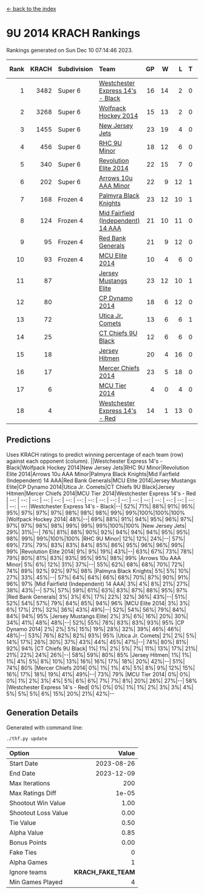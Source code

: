 [<- back to the index](readme.md)
# 9U 2014 KRACH Rankings
Rankings generated on Sun Dec 10 07:14:46 2023.

Rank|KRACH|Subdivision|Team|GP|W|L|T|OTW|OTL|SoS|Exp Wins|Win Diff
---:|---:|:---|:---|---:|---:|---:|---:|---:|---:|---:|---:|---:
1|3482|Super 6|[Westchester Express 14's - Black](https://gamesheetstats.com/seasons/3664/teams/140873/schedule)|16|14|2|0|2|0|688|14.8|-0.0
2|3268|Super 6|[Wolfpack Hockey 2014](https://gamesheetstats.com/seasons/3664/teams/140871/schedule)|15|13|2|0|0|1|726|13.8|-0.0
3|1455|Super 6|[New Jersey Jets](https://gamesheetstats.com/seasons/3664/teams/140881/schedule)|23|19|4|0|3|0|657|19.8|-0.0
4|456|Super 6|[RHC 9U Minor](https://gamesheetstats.com/seasons/3664/teams/140876/schedule)|18|12|6|0|1|0|725|12.9|0.0
5|340|Super 6|[Revolution Elite 2014](https://gamesheetstats.com/seasons/3664/teams/140880/schedule)|22|15|7|0|2|1|340|15.9|0.0
6|202|Super 6|[Arrows 10u AAA Minor](https://gamesheetstats.com/seasons/3664/teams/140872/schedule)|22|9|12|1|0|2|965|10.4|0.0
7|168|Frozen 4|[Palmyra Black Knights](https://gamesheetstats.com/seasons/3664/teams/140875/schedule)|23|12|10|1|0|1|489|13.4|0.0
8|124|Frozen 4|[Mid Fairfield (Independent) 14 AAA](https://gamesheetstats.com/seasons/3664/teams/140878/schedule)|21|10|11|0|1|0|560|10.9|0.0
9|95|Frozen 4|[Red Bank Generals](https://gamesheetstats.com/seasons/3664/teams/140883/schedule)|21|9|12|0|0|1|349|9.9|0.0
10|93|Frozen 4|[MCU Elite 2014](https://gamesheetstats.com/seasons/3664/teams/140874/schedule)|10|4|6|0|0|1|1299|4.9|0.0
11|87||[Jersey Mustangs Elite](https://gamesheetstats.com/seasons/3664/teams/140888/schedule)|23|12|10|1|1|2|203|13.4|0.0
12|80||[CP Dynamo 2014](https://gamesheetstats.com/seasons/3664/teams/140877/schedule)|18|6|12|0|0|1|515|6.9|0.0
13|72||[Utica Jr. Comets](https://gamesheetstats.com/seasons/3664/teams/140884/schedule)|13|6|6|1|0|0|258|7.4|0.0
14|25||[CT Chiefs 9U Black](https://gamesheetstats.com/seasons/3664/teams/140886/schedule)|12|6|6|0|1|0|95|6.9|0.0
15|18||[Jersey Hitmen](https://gamesheetstats.com/seasons/3664/teams/140879/schedule)|20|4|16|0|1|0|646|4.9|0.0
16|17||[Mercer Chiefs 2014](https://gamesheetstats.com/seasons/3664/teams/140885/schedule)|23|5|18|0|0|2|242|5.9|0.0
17|6||[MCU Tier 2014](https://gamesheetstats.com/seasons/3664/teams/140882/schedule)|4|0|4|0|0|0|594|0.9|0.0
18|4||[Westchester Express 14's - Red](https://gamesheetstats.com/seasons/3664/teams/140887/schedule)|14|1|13|0|0|0|172|1.9|0.0

## Predictions
Uses KRACH ratings to predict winning percentage of each team (row) against each opponent (column).
||Westchester Express 14's - Black|Wolfpack Hockey 2014|New Jersey Jets|RHC 9U Minor|Revolution Elite 2014|Arrows 10u AAA Minor|Palmyra Black Knights|Mid Fairfield (Independent) 14 AAA|Red Bank Generals|MCU Elite 2014|Jersey Mustangs Elite|CP Dynamo 2014|Utica Jr. Comets|CT Chiefs 9U Black|Jersey Hitmen|Mercer Chiefs 2014|MCU Tier 2014|Westchester Express 14's - Red
| --: | --: | --: | --: | --: | --: | --: | --: | --: | --: | --: | --: | --: | --: | --: | --: | --: | --: | --: 
|Westchester Express 14's - Black|--| 52%| 71%| 88%| 91%| 95%| 95%| 97%| 97%| 97%| 98%| 98%| 98%| 99%| 99%|100%|100%|100%
|Wolfpack Hockey 2014| 48%|--| 69%| 88%| 91%| 94%| 95%| 96%| 97%| 97%| 97%| 98%| 98%| 99%| 99%| 99%|100%|100%
|New Jersey Jets| 29%| 31%|--| 76%| 81%| 88%| 90%| 92%| 94%| 94%| 94%| 95%| 95%| 98%| 99%| 99%|100%|100%
|RHC 9U Minor| 12%| 12%| 24%|--| 57%| 69%| 73%| 79%| 83%| 83%| 84%| 85%| 86%| 95%| 96%| 96%| 99%| 99%
|Revolution Elite 2014|  9%|  9%| 19%| 43%|--| 63%| 67%| 73%| 78%| 79%| 80%| 81%| 83%| 93%| 95%| 95%| 98%| 99%
|Arrows 10u AAA Minor|  5%|  6%| 12%| 31%| 37%|--| 55%| 62%| 68%| 68%| 70%| 72%| 74%| 89%| 92%| 92%| 97%| 98%
|Palmyra Black Knights|  5%|  5%| 10%| 27%| 33%| 45%|--| 57%| 64%| 64%| 66%| 68%| 70%| 87%| 90%| 91%| 96%| 97%
|Mid Fairfield (Independent) 14 AAA|  3%|  4%|  8%| 21%| 27%| 38%| 43%|--| 57%| 57%| 59%| 61%| 63%| 83%| 87%| 88%| 95%| 97%
|Red Bank Generals|  3%|  3%|  6%| 17%| 22%| 32%| 36%| 43%|--| 51%| 52%| 54%| 57%| 79%| 84%| 85%| 94%| 96%
|MCU Elite 2014|  3%|  3%|  6%| 17%| 21%| 32%| 36%| 43%| 49%|--| 52%| 54%| 56%| 79%| 84%| 84%| 94%| 95%
|Jersey Mustangs Elite|  2%|  3%|  6%| 16%| 20%| 30%| 34%| 41%| 48%| 48%|--| 52%| 55%| 78%| 83%| 83%| 93%| 95%
|CP Dynamo 2014|  2%|  2%|  5%| 15%| 19%| 28%| 32%| 39%| 46%| 46%| 48%|--| 53%| 76%| 82%| 82%| 93%| 95%
|Utica Jr. Comets|  2%|  2%|  5%| 14%| 17%| 26%| 30%| 37%| 43%| 44%| 45%| 47%|--| 74%| 80%| 81%| 92%| 94%
|CT Chiefs 9U Black|  1%|  1%|  2%|  5%|  7%| 11%| 13%| 17%| 21%| 21%| 22%| 24%| 26%|--| 58%| 59%| 80%| 85%
|Jersey Hitmen|  1%|  1%|  1%|  4%|  5%|  8%| 10%| 13%| 16%| 16%| 17%| 18%| 20%| 42%|--| 51%| 74%| 80%
|Mercer Chiefs 2014|  0%|  1%|  1%|  4%|  5%|  8%|  9%| 12%| 15%| 16%| 17%| 18%| 19%| 41%| 49%|--| 73%| 79%
|MCU Tier 2014|  0%|  0%|  0%|  1%|  2%|  3%|  4%|  5%|  6%|  6%|  7%|  7%|  8%| 20%| 26%| 27%|--| 58%
|Westchester Express 14's - Red|  0%|  0%|  0%|  1%|  1%|  2%|  3%|  3%|  4%|  5%|  5%|  5%|  6%| 15%| 20%| 21%| 42%|--

## Generation Details

Generated with command line:
```
./thf.py update
```

| Option | Value |
| :----- | ----: |
| Start Date | 2023-08-26 |
| End Date | 2023-12-09 |
| Max Iterations | 200 |
| Max Ratings Diff | 1e-05 |
| Shootout Win Value | 1.00 |
| Shootout Loss Value | 0.00 |
| Tie Value | 0.50 |
| Alpha Value | 0.85 |
| Bonus Points | 0.00 |
| Fake Ties | 0 |
| Alpha Games | 1 |
| Ignore teams | __KRACH_FAKE_TEAM__ |
| Min Games Played | 4 |

